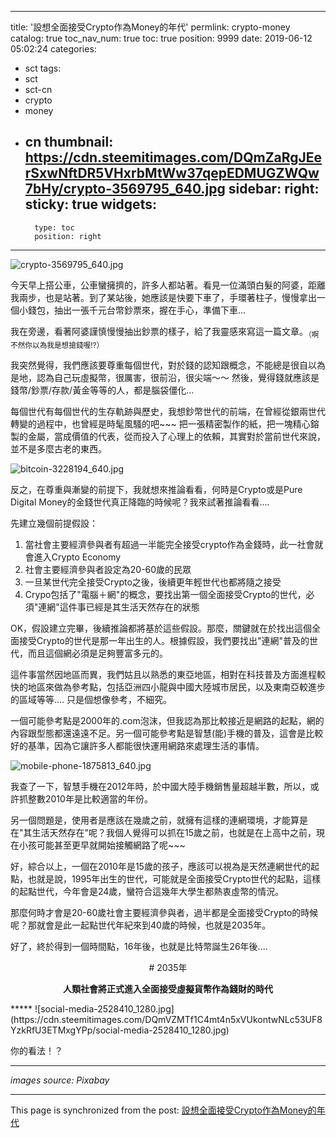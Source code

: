 
---
title: '設想全面接受Crypto作為Money的年代'
permlink: crypto-money
catalog: true
toc_nav_num: true
toc: true
position: 9999
date: 2019-06-12 05:02:24
categories:
- sct
tags:
- sct
- sct-cn
- crypto
- money
- cn
thumbnail: https://cdn.steemitimages.com/DQmZaRgJEerSxwNftDR5VHxrbMtWw37qepEDMUGZWQw7bHy/crypto-3569795_640.jpg
sidebar:
    right:
        sticky: true
widgets:
    -
        type: toc
        position: right
---


![crypto-3569795_640.jpg](https://cdn.steemitimages.com/DQmZaRgJEerSxwNftDR5VHxrbMtWw37qepEDMUGZWQw7bHy/crypto-3569795_640.jpg)

今天早上搭公車，公車蠻擁擠的，許多人都站著。看見一位滿頭白髮的阿婆，距離我兩步，也是站著。到了某站後，她應該是快要下車了，手環著柱子，慢慢拿出一個小錢包，抽出一張千元台幣鈔票來，握在手心，準備下車...

我在旁邊，看著阿婆謹慎慢慢抽出鈔票的樣子，給了我靈感來寫這一篇文章。<sub>（啊不然你以為我是想搶錢喔!?）</sub> 

我突然覺得，我們應該要尊重每個世代，對於錢的認知跟概念，不能總是很自以為是地，認為自己玩虛擬幣，很厲害，很前沿，很尖端～～ 然後，覺得錢就應該是錢幣/鈔票/存款/黃金等等的人，都是腦袋僵化...

每個世代有每個世代的生存軌跡與歷史，我想鈔幣世代的前端，在曾經從銀兩世代轉變的過程中，也曾經是時髦風騷的吧~~~ 把一張精密製作的紙，把一塊精心鎔製的金屬，當成價值的代表，從而投入了心理上的依賴，其實對於當前世代來說，並不是多麼古老的東西。

![bitcoin-3228194_640.jpg](https://cdn.steemitimages.com/DQmV2qDL7Nc26Aafa8g69YAUhCa3McnQcwvcNBUETnJHK5o/bitcoin-3228194_640.jpg)

反之，在尊重與漸變的前提下，我就想來推論看看，何時是Crypto或是Pure Digital Money的金錢世代真正降臨的時候呢？我來試著推論看看....

先建立幾個前提假設：

1. 當社會主要經濟參與者有超過一半能完全接受crypto作為金錢時，此一社會就會進入Crypto Economy
2. 社會主要經濟參與者設定為20-60歲的民眾
3. 一旦某世代完全接受Crypto之後，後續更年輕世代也都將隨之接受
4. Crypo包括了"電腦＋網"的概念，要找出第一個全面接受Crypto的世代，必須"連網"這件事已經是其生活天然存在的狀態

OK，假設建立完畢，後續推論都將基於這些假設。那麼，關鍵就在於找出這個全面接受Crypto的世代是那一年出生的人。根據假設，我們要找出"連網"普及的世代，而且這個網必須是足夠豐富多元的。

這件事當然因地區而異，我們姑且以熟悉的東亞地區，相對在科技普及方面進程較快的地區來做為參考點，包括亞洲四小龍與中國大陸城市居民，以及東南亞較進步的區域等等.... 只是個想像參考，不細究。

一個可能參考點是2000年的.com泡沫，但我認為那比較接近是網路的起點，網的內容跟型態都還遠遠不足。另一個可能參考點是智慧(能)手機的普及，這會是比較好的基準，因為它讓許多人都能很快運用網路來處理生活的事情。

![mobile-phone-1875813_640.jpg](https://cdn.steemitimages.com/DQmSBSZ1LcmuPboBtZxbyCTLgCz9CdnspAbFz1G7sMSn26C/mobile-phone-1875813_640.jpg)

我查了一下，智慧手機在2012年時，於中國大陸手機銷售量超越半數，所以，或許抓整數2010年是比較適當的年份。

另一個問題是，使用者是應該在幾歲之前，就擁有這樣的連網環境，才能算是在"其生活天然存在"呢？我個人覺得可以抓在15歲之前，也就是在上高中之前，現在小孩可能甚至更早就開始接觸網路了呢~~~

好，綜合以上，一個在2010年是15歲的孩子，應該可以視為是天然連網世代的起點，也就是說，1995年出生的世代，可能就是全面接受Crypto世代的起點，這樣的起點世代，今年會是24歲，蠻符合這幾年大學生都熱衷虛幣的情況。

那麼何時才會是20-60歲社會主要經濟參與者，過半都是全面接受Crypto的時候呢？那就會是此一起點世代年紀來到40歲的時候，也就是2035年。

好了，終於得到一個時間點，16年後，也就是比特幣誕生26年後....

<center>
# 2035年

**人類社會將正式進入全面接受虛擬貨幣作為錢財的時代**
</center>
*****
![social-media-2528410_1280.jpg](https://cdn.steemitimages.com/DQmVZMTf1C4mt4n5xVUkontwNLc53UF8YzkRfU3ETMxgYPp/social-media-2528410_1280.jpg)

你的看法！？

*****
*images source: Pixabay*

- - -

This page is synchronized from the post: [設想全面接受Crypto作為Money的年代](https://steemit.com/@deanliu/crypto-money)
